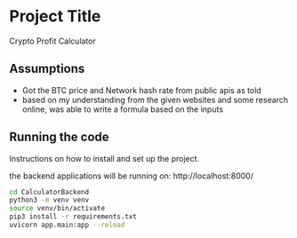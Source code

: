 # Project Title

Crypto Profit Calculator

## Assumptions

- Got the BTC price and Network hash rate from public apis as told
- based on my understanding from the given websites and some research online, was able to write a formula based on the inputs

## Running the code

Instructions on how to install and set up the project.

the backend applications will be running on: http://localhost:8000/

```bash
cd CalculatorBackend
python3 -m venv venv
source venv/bin/activate
pip3 install -r requirements.txt
uvicorn app.main:app --reload

